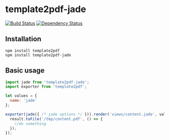 template2pdf-jade
========================

[![Build Status](https://travis-ci.org/holyshared/template2pdf-jade.svg?branch=master)](https://travis-ci.org/holyshared/template2pdf-jade)
[![Dependency Status](https://www.versioneye.com/user/projects/55feb01b601dd9001500003d/badge.svg?style=flat)](https://www.versioneye.com/user/projects/55feb01b601dd9001500003d)

Installation
------------------------

	npm install template2pdf
	npm install template2pdf-jade

Basic usage
------------------------

```js
import jade from 'template2pdf-jade';
import exporter from 'template2pdf';

let values = {
  name: 'jade'
};

exporter(jade({ /* jade options */ })).render('views/content.jade', values).then((result) => {
  result.toFile('/tmp/content.pdf', () => {
	//do something
  });
});
```
